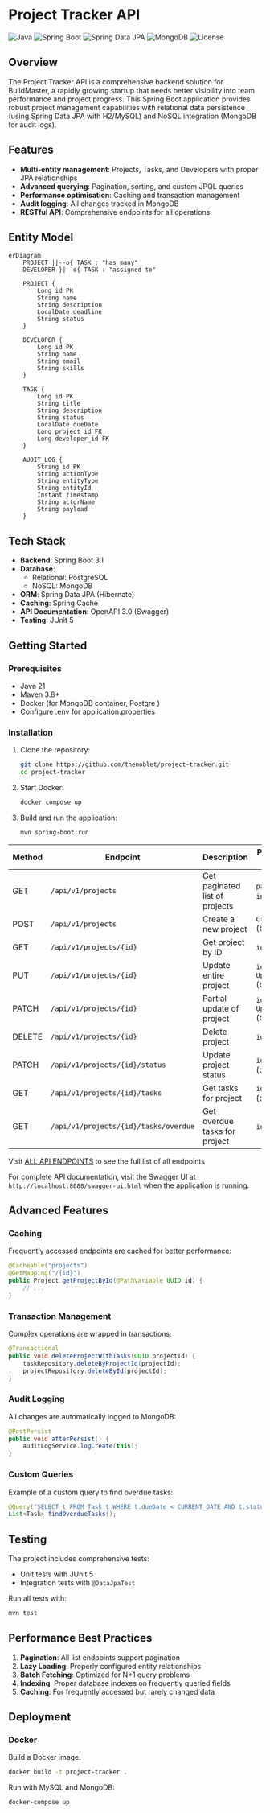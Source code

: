 # Project Tracker API

![Java](https://img.shields.io/badge/Java-21-blue)
![Spring Boot](https://img.shields.io/badge/Spring_Boot-3.1-green)
![Spring Data JPA](https://img.shields.io/badge/Spring_Data_JPA-3.1-blue)
![MongoDB](https://img.shields.io/badge/MongoDB-6.0-green)
![License](https://img.shields.io/badge/License-MIT-yellow)

## Overview

The Project Tracker API is a comprehensive backend solution for BuildMaster, a rapidly growing startup that needs better visibility into team performance and project progress. This Spring Boot application provides robust project management capabilities with relational data persistence (using Spring Data JPA with H2/MySQL) and NoSQL integration (MongoDB for audit logs).

## Features

- **Multi-entity management**: Projects, Tasks, and Developers with proper JPA relationships
- **Advanced querying**: Pagination, sorting, and custom JPQL queries
- **Performance optimisation**: Caching and transaction management
- **Audit logging**: All changes tracked in MongoDB
- **RESTful API**: Comprehensive endpoints for all operations

## Entity Model

```mermaid
erDiagram
    PROJECT ||--o{ TASK : "has many"
    DEVELOPER }|--o{ TASK : "assigned to"
    
    PROJECT {
        Long id PK
        String name
        String description
        LocalDate deadline
        String status
    }
    
    DEVELOPER {
        Long id PK
        String name
        String email
        String skills
    }
    
    TASK {
        Long id PK
        String title
        String description
        String status
        LocalDate dueDate
        Long project_id FK
        Long developer_id FK
    }
    
    AUDIT_LOG {
        String id PK
        String actionType
        String entityType
        String entityId
        Instant timestamp
        String actorName
        String payload
    }
```

## Tech Stack

- **Backend**: Spring Boot 3.1
- **Database**:
    - Relational: PostgreSQL
    - NoSQL: MongoDB
- **ORM**: Spring Data JPA (Hibernate)
- **Caching**: Spring Cache
- **API Documentation**: OpenAPI 3.0 (Swagger)
- **Testing**: JUnit 5

## Getting Started

### Prerequisites

- Java 21
- Maven 3.8+
- Docker (for MongoDB container, Postgre )
- Configure .env for application.properties
### Installation

1. Clone the repository:
   ```bash
   git clone https://github.com/thenoblet/project-tracker.git
   cd project-tracker
   ```

2. Start Docker:
   ```bash
   docker compose up
   ```

3. Build and run the application:
   ```bash
   mvn spring-boot:run
   ```


| Method | Endpoint                          | Description                                  | Parameters/Request Body                     |
|--------|-----------------------------------|----------------------------------------------|---------------------------------------------|
| GET    | `/api/v1/projects`                | Get paginated list of projects               | `pageable`, `includeTasks` (query)          |
| POST   | `/api/v1/projects`                | Create a new project                         | `CreateProjectRequest` (body)               |
| GET    | `/api/v1/projects/{id}`           | Get project by ID                            | `id` (path)                                 |
| PUT    | `/api/v1/projects/{id}`           | Update entire project                        | `id` (path), `UpdateProjectRequest` (body)  |
| PATCH  | `/api/v1/projects/{id}`           | Partial update of project                    | `id` (path), `UpdateProjectRequest` (body)  |
| DELETE | `/api/v1/projects/{id}`           | Delete project                               | `id` (path)                                 |
| PATCH  | `/api/v1/projects/{id}/status`    | Update project status                        | `id` (path), `status` (query)               |
| GET    | `/api/v1/projects/{id}/tasks`     | Get tasks for project                        | `id` (path), filters (query), `pageable`    |
| GET    | `/api/v1/projects/{id}/tasks/overdue` | Get overdue tasks for project             | `id` (path), `pageable`                     |


Visit [ALL API ENDPOINTS](src/main/java/gtp/docs/ENDPOINTS.md) to see the full list of all endpoints

For complete API documentation, visit the Swagger UI at `http://localhost:8080/swagger-ui.html` when the application is running.


## Advanced Features

### Caching

Frequently accessed endpoints are cached for better performance:

```java
@Cacheable("projects")
@GetMapping("/{id}")
public Project getProjectById(@PathVariable UUID id) {
    // ...
}
```

### Transaction Management

Complex operations are wrapped in transactions:

```java
@Transactional
public void deleteProjectWithTasks(UUID projectId) {
    taskRepository.deleteByProjectId(projectId);
    projectRepository.deleteById(projectId);
}
```

### Audit Logging

All changes are automatically logged to MongoDB:

```java
@PostPersist
public void afterPersist() {
    auditLogService.logCreate(this);
}
```

### Custom Queries

Example of a custom query to find overdue tasks:

```java
@Query("SELECT t FROM Task t WHERE t.dueDate < CURRENT_DATE AND t.status <> 'DONE'")
List<Task> findOverdueTasks();
```

## Testing

The project includes comprehensive tests:

- Unit tests with JUnit 5
- Integration tests with `@DataJpaTest`

Run all tests with:

```bash
mvn test
```

## Performance Best Practices

1. **Pagination**: All list endpoints support pagination
2. **Lazy Loading**: Properly configured entity relationships
3. **Batch Fetching**: Optimized for N+1 query problems
4. **Indexing**: Proper database indexes on frequently queried fields
5. **Caching**: For frequently accessed but rarely changed data

## Deployment

### Docker

Build a Docker image:

```bash
docker build -t project-tracker .
```

Run with MySQL and MongoDB:

```bash
docker-compose up
```
